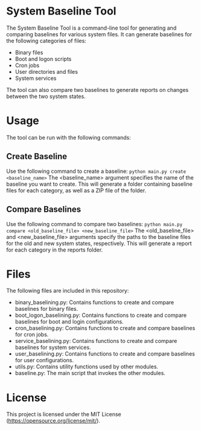 # System Baseline Tool
The System Baseline Tool is a command-line tool for generating and comparing baselines for various system files. It can generate baselines for the following categories of files:

- Binary files
- Boot and logon scripts
- Cron jobs
- User directories and files
- System services

The tool can also compare two baselines to generate reports on changes between the two system states.

# Usage
The tool can be run with the following commands:

## Create Baseline
Use the following command to create a baseline:
`python main.py create <baseline_name>`
The <baseline_name> argument specifies the name of the baseline you want to create. This will generate a folder containing baseline files for each category, as well as a ZIP file of the folder.

## Compare Baselines
Use the following command to compare two baselines:
`python main.py compare <old_baseline_file> <new_baseline_file>`
The <old_baseline_file> and <new_baseline_file> arguments specify the paths to the baseline files for the old and new system states, respectively. This will generate a report for each category in the reports folder.

# Files
The following files are included in this repository:

- binary_baselining.py: Contains functions to create and compare baselines for binary files.
- boot_logon_baselining.py: Contains functions to create and compare baselines for boot and login configurations.
- cron_baselining.py: Contains functions to create and compare baselines for cron jobs.
- service_baselining.py: Contains functions to create and compare baselines for system services.
- user_baselining.py: Contains functions to create and compare baselines for user configurations.
- utils.py: Contains utility functions used by other modules.
- baseline.py: The main script that invokes the other modules.

# License
This project is licensed under the MIT License (https://opensource.org/license/mit/).